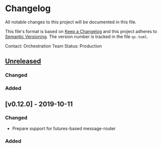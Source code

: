 # Changelog

All notable changes to this project will be documented in this file.

This file's format is based on [Keep a Changelog](http://keepachangelog.com/)
and this project adheres to [Semantic Versioning](http://semver.org/). The
version number is tracked in the file `qs.toml`.

Contact: Orchestration Team
Status: Production

## [Unreleased]
### Changed

### Added

## [v0.12.0] - 2019-10-11
### Changed
- Prepare support for futures-based message-router

### Added


[Unreleased]: https://github.com/Metaswitch/hyper-dns/compare/0.12.0...HEAD
[2.1.0]: https://github.com/Metaswitch/hyper-dns/tree/0.12.0

